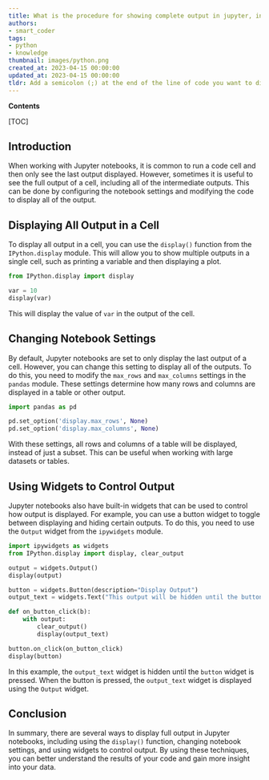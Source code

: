 ```yaml
---
title: What is the procedure for showing complete output in jupyter, instead of just the final outcome?
authors:
- smart_coder
tags:
- python
- knowledge
thumbnail: images/python.png
created_at: 2023-04-15 00:00:00
updated_at: 2023-04-15 00:00:00
tldr: Add a semicolon (;) at the end of the line of code you want to display the full output for in Jupyter.
---
```


**Contents**

[TOC]

## Introduction

When working with Jupyter notebooks, it is common to run a code cell and then only see the last output displayed. However, sometimes it is useful to see the full output of a cell, including all of the intermediate outputs. This can be done by configuring the notebook settings and modifying the code to display all of the output.

## Displaying All Output in a Cell

To display all output in a cell, you can use the `display()` function from the `IPython.display` module. This will allow you to show multiple outputs in a single cell, such as printing a variable and then displaying a plot.

```python
from IPython.display import display

var = 10
display(var)
```

This will display the value of `var` in the output of the cell.

## Changing Notebook Settings

By default, Jupyter notebooks are set to only display the last output of a cell. However, you can change this setting to display all of the outputs. To do this, you need to modify the `max_rows` and `max_columns` settings in the `pandas` module. These settings determine how many rows and columns are displayed in a table or other output.

```python
import pandas as pd

pd.set_option('display.max_rows', None)
pd.set_option('display.max_columns', None)
```

With these settings, all rows and columns of a table will be displayed, instead of just a subset. This can be useful when working with large datasets or tables.

## Using Widgets to Control Output

Jupyter notebooks also have built-in widgets that can be used to control how output is displayed. For example, you can use a button widget to toggle between displaying and hiding certain outputs. To do this, you need to use the `Output` widget from the `ipywidgets` module.

```python
import ipywidgets as widgets
from IPython.display import display, clear_output

output = widgets.Output()
display(output)

button = widgets.Button(description="Display Output")
output_text = widgets.Text("This output will be hidden until the button is pressed")

def on_button_click(b):
    with output:
        clear_output()
        display(output_text)

button.on_click(on_button_click)
display(button)
```

In this example, the `output_text` widget is hidden until the `button` widget is pressed. When the button is pressed, the `output_text` widget is displayed using the `Output` widget.

## Conclusion

In summary, there are several ways to display full output in Jupyter notebooks, including using the `display()` function, changing notebook settings, and using widgets to control output. By using these techniques, you can better understand the results of your code and gain more insight into your data.
